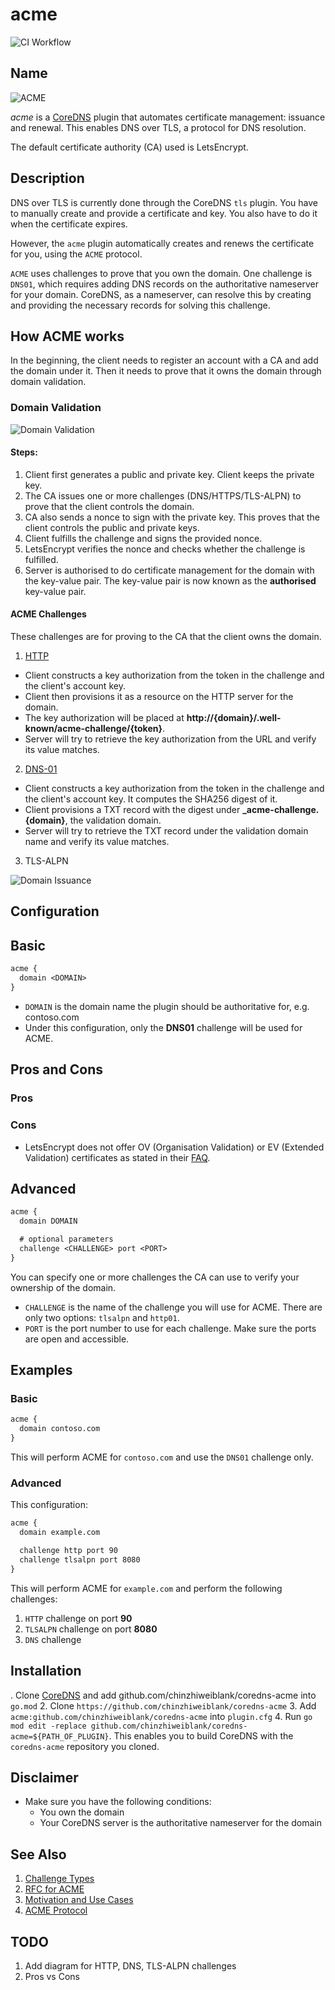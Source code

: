 # acme
![CI Workflow](https://github.com/chinzhiweiblank/coredns-acme/actions/workflows/go.yml/badge.svg)

## Name
![ACME](img/ACME.png)

*acme* is a [CoreDNS](https://github.com/coredns/coredns) plugin that automates certificate management: issuance and renewal. This enables DNS over TLS, a protocol for DNS resolution.

The default certificate authority (CA) used is LetsEncrypt.

## Description

DNS over TLS is currently done through the CoreDNS `tls` plugin. You have to manually create and provide a certificate and key. You also have to do it when the certificate expires.

However, the `acme` plugin automatically creates and renews the certificate for you, using the `ACME` protocol.

`ACME` uses challenges to prove that you own the domain. One challenge is `DNS01`, which requires adding DNS records on the authoritative nameserver for your domain. CoreDNS, as a nameserver, can resolve this by creating and providing the necessary records for solving this challenge.

## How ACME works
In the beginning, the client needs to register an account with a CA and add the domain under it. Then it needs to prove that it owns the domain through domain validation.

### Domain Validation
![Domain Validation](img/DomainValidation.png)
#### Steps:
1. Client first generates a public and private key. Client keeps the private key.
2. The CA issues one or more challenges (DNS/HTTPS/TLS-ALPN) to prove that the client controls the domain.
3. CA also sends a nonce to sign with the private key. This proves that the client controls the public and private keys.
4. Client fulfills the challenge and signs the provided nonce.
5. LetsEncrypt verifies the nonce and checks whether the challenge is fulfilled.
6. Server is authorised to do certificate management for the domain with the key-value pair. The key-value pair is now known as the **authorised** key-value pair.

#### ACME Challenges
These challenges are for proving to the CA that the client owns the domain.
1. [HTTP](https://datatracker.ietf.org/doc/html/rfc8555#section-8.3)
  * Client constructs a key authorization from the token in the challenge and the client's account key. 
  * Client then provisions it as a resource on the HTTP server for the domain.
  * The key authorization will be placed at **http://{domain}/.well-known/acme-challenge/{token}**.
  * Server will try to retrieve the key authorization from the URL and verify its value matches.
2. [DNS-01](https://datatracker.ietf.org/doc/html/rfc8555#section-8.4)
 * Client constructs a key authorization from the token in the challenge and the client's account key. It computes the SHA256 digest of it.
 * Client provisions a TXT record with the digest under **_acme-challenge.{domain}**, the validation domain.
 * Server will try to retrieve the TXT record under the validation domain name and verify its value matches.
3. TLS-ALPN


![Domain Issuance](img/DomainVerification.png)



## Configuration
## Basic
~~~txt
acme {
  domain <DOMAIN>
}
~~~

* `DOMAIN` is the domain name the plugin should be authoritative for, e.g. contoso.com
* Under this configuration, only the **DNS01** challenge will be used for ACME.

## Pros and Cons
### Pros

### Cons
* LetsEncrypt does not offer OV (Organisation Validation) or EV (Extended Validation) certificates as stated in their [FAQ](https://letsencrypt.org/docs/faq/#will-let-s-encrypt-issue-organization-validation-ov-or-extended-validation-ev-certificates).

## Advanced
~~~txt
acme {
  domain DOMAIN

  # optional parameters
  challenge <CHALLENGE> port <PORT>
}
~~~
You can specify one or more challenges the CA can use to verify your ownership of the domain.
* `CHALLENGE` is the name of the challenge you will use for ACME. There are only two options: `tlsalpn` and `http01`.
* `PORT` is the port number to use for each challenge. Make sure the ports are open and accessible.


## Examples
### Basic
~~~txt
acme {
  domain contoso.com
}
~~~
This will perform ACME for `contoso.com` and use the `DNS01` challenge only.

### Advanced
This configuration:
~~~txt
acme {
  domain example.com

  challenge http port 90
  challenge tlsalpn port 8080
}
~~~
This will perform ACME for `example.com` and perform the following challenges:
1. `HTTP` challenge on port **90**
2. `TLSALPN` challenge on port **8080**
3. `DNS` challenge

## Installation
. Clone [CoreDNS](https://github.com/coredns/coredns) and add github.com/chinzhiweiblank/coredns-acme into `go.mod`
2. Clone `https://github.com/chinzhiweiblank/coredns-acme`
3. Add `acme:github.com/chinzhiweiblank/coredns-acme` into `plugin.cfg`
4. Run `go mod edit -replace github.com/chinzhiweiblank/coredns-acme=${PATH_OF_PLUGIN}`. This enables you to build CoreDNS with the `coredns-acme` repository you cloned.

## Disclaimer
* Make sure you have the following conditions: 
  * You own the domain
  * Your CoreDNS server is the authoritative nameserver for the domain

## See Also
1. [Challenge Types](https://letsencrypt.org/docs/challenge-types/)
2. [RFC for ACME](https://datatracker.ietf.org/doc/html/rfc8555/)
3. [Motivation and Use Cases](./plugin.md)
4. [ACME Protocol](https://www.thesslstore.com/blog/acme-protocol-what-it-is-and-how-it-works/)

## TODO
1. Add diagram for HTTP, DNS, TLS-ALPN challenges
2. Pros vs Cons